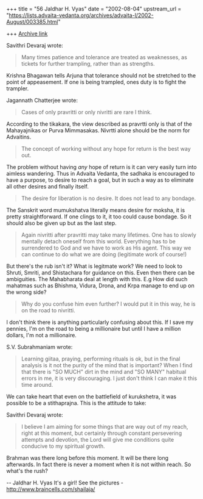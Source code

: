 +++
title = "56 Jaldhar H. Vyas"
date = "2002-08-04"
upstream_url = "https://lists.advaita-vedanta.org/archives/advaita-l/2002-August/003385.html"

+++
[Archive link](https://lists.advaita-vedanta.org/archives/advaita-l/2002-August/003385.html)

Savithri Devaraj wrote:

> Many times patience and tolerance are treated as
> weaknesses, as tickets for further trampling, rather
> than as strengths.

Krishna Bhagawan tells Arjuna that tolerance should not be stretched to
the point of appeasement.  If one is being trampled, ones duty is to fight
the trampler.

Jagannath Chatterjee wrote:

> Cases of only pravritti or only nivritti are rare I think.

According to the tikakara, the view described as pravrtti only is that of
the Mahayajnikas or Purva Mimmasakas.  Nivrtti alone should be the norm
for Advaitins.

> The concept of
> working without any hope for return is the best way out.

The problem without having _any_ hope of return is it can very easily turn
into aimless wandering.  Thus in Advaita Vedanta, the sadhaka is
encouraged to have a purpose, to desire to reach a goal, but in such a
way as to eliminate all other desires and finally itself.

> The desire for liberation is no desire.  It does not
> lead to any bondage.

The Sanskrit word mumukshatva literally means desire for moksha, it is
pretty straightforward.  If one clings to it, it too could cause bondage.
So it should also be given up but as the last step.

> Again nivritti after pravritti may take many
> lifetimes. One has to slowly mentally detach oneself
> from this world. Everything has to be surrendered to
> God and we have to work as His agent. This way we can
> continue to do what we are doing (legitimate work of
> course!)

But there's the rub isn't it?  What is legitmate work?  We need to look to
Shruti, Smriti, and Shistachara for guidance on this.  Even then there can
be ambiguities.  The Mahabharata deal at length with this.  E.g How did
such mahatmas such as Bhishma, Vidura, Drona, and Krpa manage to end up on
the wrong side?

> Why do you confuse him even further? I would put it in this way, he is on
> the road to nivritti.

I don't think there is anything particularly confusing about this.  If I
save my pennies, I'm on the road to being a millionaire but until I have a
million dollars, I'm not a millionaire.

S.V. Subrahmaniam wrote:

> Learning giitaa, praying, performing rituals is ok, but in the final
> analysis is it not the purity of the mind that is important?  When I find
> that there is "SO MUCH" dirt in the mind and "SO MANY" habitual errors in
> me, it is very discouraging.  I just don't think I can make it this time
> around.

We can take heart that even on the battlefield of kurukshetra, it was
possible to be a stithaprajna.  This is the attitude to take:

Savithri Devaraj wrote:

> I believe I am aiming for some
> things that are way out of my reach, right at this
> moment, but certainly through constant persevering
> attempts and devotion, the Lord will give me
> conditions quite conducive to my spiritual growth.

Brahman was there long before this moment.  It will be there long
afterwards.  In fact there is never a moment when it is not within reach.
So what's the rush?

--
Jaldhar H. Vyas <jaldhar at braincells.com>
It's a girl! See the pictures - http://www.braincells.com/shailaja/

